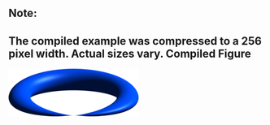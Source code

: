 Note:
-----

The compiled example was compressed to a 256
pixel width. Actual sizes vary.
Compiled Figure
---------------
![Example](Squished_Torus.png)
